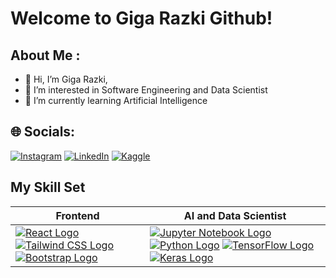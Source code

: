 # Welcome to Giga Razki Github!
## About Me : 
- 👋 Hi, I’m Giga Razki,
- 👀 I’m interested in Software Engineering and Data Scientist 
- 🌱 I’m currently learning Artificial Intelligence 


## 🌐 Socials:
[![Instagram](https://img.shields.io/badge/Instagram-%23E4405F.svg?logo=Instagram&logoColor=white)](https://www.instagram.com/gigarazkiarianda/) 
[![LinkedIn](https://img.shields.io/badge/LinkedIn-%230077B5.svg?logo=linkedin&logoColor=white)](https://www.linkedin.com/in/gigarazkiarianda/)
[![Kaggle](https://img.shields.io/badge/Kaggle-035a7d?style=for-the-badge&logo=kaggle&logoColor=white)](https://www.kaggle.com/gigarazki)
           

## My Skill Set

| Frontend | AI and Data Scientist |
|----------|-----------------------|
| [![React Logo](https://upload.wikimedia.org/wikipedia/commons/a/a7/React-icon.svg)](https://reactjs.org/) [![Tailwind CSS Logo](https://upload.wikimedia.org/wikipedia/commons/thumb/d/d5/Tailwind_CSS_Logo.svg/120px-Tailwind_CSS_Logo.svg.png?20230715030042)](https://tailwindcss.com/) [![Bootstrap Logo](https://upload.wikimedia.org/wikipedia/commons/thumb/b/b2/Bootstrap_logo.svg/120px-Bootstrap_logo.svg.png?20210507000024)](https://getbootstrap.com/) | [![Jupyter Notebook Logo](https://upload.wikimedia.org/wikipedia/commons/3/38/Jupyter_logo.svg)](https://jupyter.org/) [![Python Logo](https://upload.wikimedia.org/wikipedia/commons/c/c3/Python-logo-notext.svg)](https://www.python.org/) [![TensorFlow Logo](https://upload.wikimedia.org/wikipedia/commons/1/11/TensorFlowLogo.svg)](https://www.tensorflow.org/) [![Keras Logo](https://upload.wikimedia.org/wikipedia/commons/a/ae/Keras_logo.svg)](https://keras.io/) |




